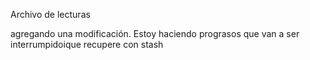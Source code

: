 Archivo de lecturas

agregando una modificación. Estoy haciendo prograsos que van a ser interrumpidoique recupere con stash
